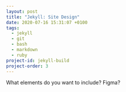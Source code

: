 ```yaml
---
layout: post
title: "Jekyll: Site Design"
date: 2020-07-16 15:31:07 +0100
tags:
  - jekyll
  - git
  - bash
  - markdown
  - ruby
project-id: jekyll-build
project-order: 3
---
```


What elements do you want to include? Figma?
